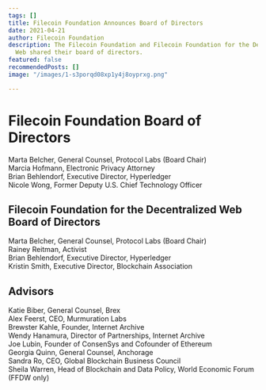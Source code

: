 ```yaml
---
tags: []
title: Filecoin Foundation Announces Board of Directors
date: 2021-04-21
author: Filecoin Foundation
description: The Filecoin Foundation and Filecoin Foundation for the Decentralized
  Web shared their board of directors.
featured: false
recommendedPosts: []
image: "/images/1-s3porqd08xp1y4j8oyprxg.png"

---
```

# Filecoin Foundation Board of Directors

Marta Belcher, General Counsel, Protocol Labs (Board Chair)  
Marcia Hofmann, Electronic Privacy Attorney   
Brian Behlendorf, Executive Director, Hyperledger  
Nicole Wong, Former Deputy U.S. Chief Technology Officer

## Filecoin Foundation for the Decentralized Web Board of Directors

Marta Belcher, General Counsel, Protocol Labs (Board Chair)  
Rainey Reitman, Activist  
Brian Behlendorf, Executive Director, Hyperledger  
Kristin Smith, Executive Director, Blockchain Association

## Advisors

Katie Biber, General Counsel, Brex  
Alex Feerst, CEO, Murmuration Labs  
Brewster Kahle, Founder, Internet Archive  
Wendy Hanamura, Director of Partnerships, Internet Archive  
Joe Lubin, Founder of ConsenSys and Cofounder of Ethereum  
Georgia Quinn, General Counsel, Anchorage  
Sandra Ro, CEO, Global Blockchain Business Council  
Sheila Warren, Head of Blockchain and Data Policy, World Economic Forum (FFDW only)